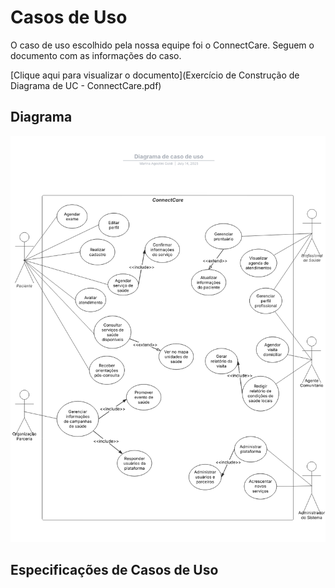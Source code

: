 # Casos de Uso

O caso de uso escolhido pela nossa equipe foi o ConnectCare. Seguem o documento com as informações do caso.

[Clique aqui para visualizar o documento](Exercício de Construção de Diagrama de UC - ConnectCare.pdf)

## Diagrama

![Diagrama](images/connectcare.png)

## Especificações de Casos de Uso

###